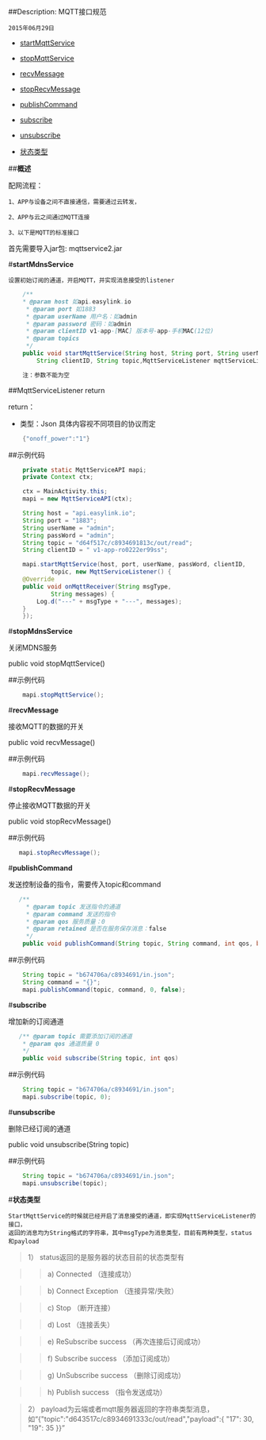 ##Description: MQTT接口规范

    2015年06月29日

* [startMqttService](#1)

* [stopMqttService](#2)

* [recvMessage](#3)

* [stopRecvMessage](#4)

* [publishCommand](#5)

* [subscribe](#6)

* [unsubscribe](#7)

* [状态类型](#8)

##**概述**

配网流程：

    1、APP与设备之间不直接通信，需要通过云转发，

    2、APP与云之间通过MQTT连接

    3、以下是MQTT的标准接口

首先需要导入jar包: mqttservice2.jar

#**startMdnsService**<div id="1"></div>

    设置初始订阅的通道，开启MQTT，并实现消息接受的listener

```java
    /**
    * @param host 如api.easylink.io 
     * @param port 如1883
     * @param userName 用户名：如admin
     * @param password 密码：如admin
     * @param clientID v1-app-[MAC] 版本号-app-手机MAC(12位)
     * @param topics 
     */
    public void startMqttService(String host, String port, String userName, String passWord, 
        String clientID, String topic,MqttServiceListener mqttServiceListener){}

    注：参数不能为空
```

##MqttServiceListener return

return：

- 类型：Json 具体内容视不同项目的协议而定

```java
    {"onoff_power":"1"}
```


##示例代码

```java
    private static MqttServiceAPI mapi;
    private Context ctx;

    ctx = MainActivity.this;
    mapi = new MqttServiceAPI(ctx);

    String host = "api.easylink.io";
    String port = "1883";
    String userName = "admin";
    String passWord = "admin";
    String topic = "d64f517c/c8934691813c/out/read";
    String clientID = " v1-app-ro0222er99ss"; 

    mapi.startMqttService(host, port, userName, passWord, clientID,
            topic, new MqttServiceListener() {
    @Override
    public void onMqttReceiver(String msgType,
            String messages) {
        Log.d("---" + msgType + "---", messages);
    }
    });
```

#**stopMdnsService**<div id="2"></div>

   关闭MDNS服务

   public void stopMqttService()

##示例代码

```java
    mapi.stopMqttService();
```

#**recvMessage**<div id="3"></div>

   接收MQTT的数据的开关

   public void recvMessage()

##示例代码

```java
    mapi.recvMessage();
```

#**stopRecvMessage**<div id="4"></div>

   停止接收MQTT数据的开关

   public void stopRecvMessage()

##示例代码

```java
   mapi.stopRecvMessage();  
```

#**publishCommand**<div id="5"></div>

   发送控制设备的指令，需要传入topic和command

```java
   /**
     * @param topic 发送指令的通道
     * @param command 发送的指令
     * @param qos 服务质量：0
     * @param retained 是否在服务保存消息：false
     */
    public void publishCommand(String topic, String command, int qos, boolean retained){}
```

##示例代码

```java
    String topic = "b674706a/c8934691/in.json";
    String command = "{}";
    mapi.publishCommand(topic, command, 0, false);
```


#**subscribe**<div id="6"></div>

   增加新的订阅通道
```java
   /** @param topic 需要添加订阅的通道
    * @param qos 通道质量 0
    */
    public void subscribe(String topic, int qos)
```

##示例代码

```java
    String topic = "b674706a/c8934691/in.json";
    mapi.subscribe(topic, 0);
```

#**unsubscribe**<div id="7"></div>

   删除已经订阅的通道

   public void unsubscribe(String topic)

##示例代码

```java
    String topic = "b674706a/c8934691/in.json";
    mapi.unsubscribe(topic);
```

#**状态类型**<div id="8"></div>

    StartMqttService的时候就已经开启了消息接受的通道，即实现MqttServiceListener的接口，
    返回的消息均为String格式的字符串，其中msgType为消息类型，目前有两种类型，status和payload

>1）  status返回的是服务器的状态目前的状态类型有

>>a)  Connected （连接成功）

>>b)  Connect Exception （连接异常/失败）

>>c)  Stop （断开连接）

>>d)  Lost （连接丢失）

>>e)  ReSubscribe success  （再次连接后订阅成功）

>>f)  Subscribe success （添加订阅成功）

>>g)  UnSubscribe success （删除订阅成功）

>>h)  Publish success （指令发送成功）

>2）  payload为云端或者mqtt服务器返回的字符串类型消息，如“{"topic":"d643517c/c8934691333c/out/read","payload":{ "17": 30, "19": 35 }}”
